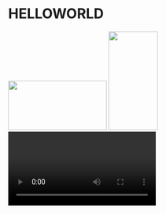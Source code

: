 # HELLOWORLD
<img src=C:\git\Git\.git\HELLOWORLD\image\images\img.html.png width="200" height="100"> 
<img src=C:\git\Git\.git\HELLOWORLD\image\images\img.html.png width="100" height="200">
<video  src="C:\git\Git\.git\HELLOWORLD\image\images\2022 단국대학교 홍보영상.mp4"  controls>대체텍스트</video>




